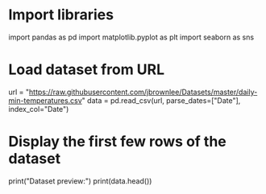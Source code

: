 # Import libraries
import pandas as pd
import matplotlib.pyplot as plt
import seaborn as sns

# Load dataset from URL
url = "https://raw.githubusercontent.com/jbrownlee/Datasets/master/daily-min-temperatures.csv"
data = pd.read_csv(url, parse_dates=["Date"], index_col="Date")


# Display the first few rows of the dataset
print("Dataset preview:")
print(data.head())
